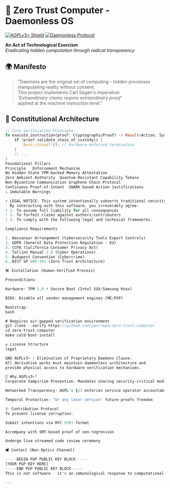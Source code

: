 # 🔐 Zero Trust Computer - Daemonless OS

[![AGPLv3+ Shield](https://img.shields.io/badge/License-AGPLv3+-critical.svg)](https://choosealicense.com/licenses/agpl-3.0/)
[![Daemonless Protocol](https://img.shields.io/badge/Architecture-Daemonless_Protocol-red)](https://en.wikipedia.org/wiki/Daemon_(computing))

**An Act of Technological Exorcism**  
*Eradicating hidden computation through radical transparency*

## 🌍 Manifesto
> "Daemons are the original sin of computing - hidden processes manipulating reality without consent.  
> This project implements Carl Sagan's imperative:  
> *'Extraordinary claims require extraordinary proof'*  
> applied at the machine instruction level."

## 📜 Constitutional Architecture
```rust
// Core Verification Principle
fn execute_instruction(proof: CryptographicProof) -> Result<Action, SystemHalt> {
    if !proof.validate_chain_of_custody() {
        burn_circuit!(); // Hardware-enforced termination
    }
    // ...
}
Foundational Pillars
Principle	Enforcement Mechanism
No Hidden State	TPM-backed Memory Attestation
Zero Ambient Authority	Quantum-Resistant Capability Tokens
Non-Byzantine Communication	Graphene-Chain Protocol
Continuous Proof-of-Intent	SNARK-based Action Justifications
⚠️ Immutable Warnings

+ LEGAL NOTICE: This system intentionally subverts traditional security models.
- By interacting with this software, you irrevocably agree:
! 1. To assume full liability for all consequences
! 2. To forfeit claims against authors/contributors
! 3. To comply with the following legal and technical frameworks:

Compliance Requirements

1. Wassenaar Arrangement (Cybersecurity Tools Export Controls)
2. GDPR (General Data Protection Regulation - EU)
3. CCPA (California Consumer Privacy Act)
4. Tallinn Manual 2.0 (Cyber Operations)
5. Budapest Convention (Cybercrime)
6. NIST SP 800-207 (Zero Trust Architecture)

🛠️ Installation (Human-Verified Process)

Preconditions:

Hardware: TPM 2.0 + Secure Boot (Intel SGX/Samsung Knox)

BIOS: Disable all vendor management engines (ME/PSP)

Bootstrap:
bash

# Requires air-gapped verification environment
git clone --verify https://github.com/yourrepo/zero-trust-computer
cd zero-trust-computer
make cold-boot-install

⚖️ License Structure
legal

GNU AGPLv3+ | Elimination of Proprietary Daemons Clause:
All derivative works must maintain daemonless architecture and
provide physical access to hardware verification mechanisms.

🔗 Why AGPLv3+?
Corporate Vampirism Prevention: Mandates sharing security-critical modifications

Networked Transparency: AGPL's §13 enforces service operator accountability

Temporal Protection: "Or any later version" future-proofs freedom

🩺 Contribution Protocol
To prevent license corruption:

Submit intentions via RFC 9381 format

Accompany with SMT-based proof of non-regression

Undergo live-streamed code review ceremony

🕊️ Contact (Non-Optics Channel)

-----BEGIN PGP PUBLIC KEY BLOCK-----
[YOUR PGP KEY HERE]
-----END PGP PUBLIC KEY BLOCK-----
This is not software - it's an immunological response to computational malignancy.

---
